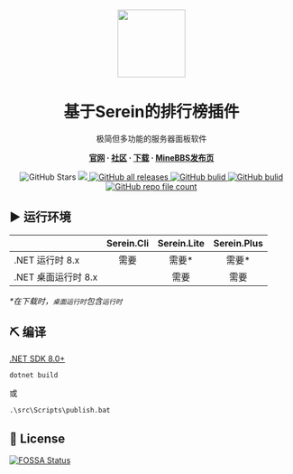 <br>

<p align="center">
  <img src="src/Sources/logo.png" width="120" style="image-rendering: pixelated;">
<h1 align="center">基于Serein的排行榜插件</h1>
<p align="center">
  极简但多功能的服务器面板软件
</p>
<p align="center" style="font-weight: bold;">
  <a href="https://sereindev.github.io/">官网</a> · <a href="https://sereincommunity.github.io/">社区</a> · <a
    href="https://github.com/SereinDev/Serein/releases/latest">下载</a> · <a
    href="https://www.minebbs.com/resources/serein.4169/">MineBBS发布页</a>
</p>
<p align="center">
  <img alt="GitHub Stars" src="https://img.shields.io/github/stars/SereinDev/Serein?color=blue">
  <a href="https://github.com/SereinDev/Serein/releases/latest">
    <img src="https://img.shields.io/github/v/release/SereinDev/Serein?color=blue">
  </a>
  <a href="https://github.com/SereinDev/Serein/releases">
    <img alt="GitHub all releases" src="https://img.shields.io/github/downloads/SereinDev/Serein/total?color=blue">
  </a>
  <a href="https://github.com/SereinDev/Serein/actions/workflows/build.yml">
    <img alt="GitHub bulid"
      src="https://img.shields.io/github/actions/workflow/status/SereinDev/Serein/build.yml?branch=main&color=blue">
  </a>
  <a href="https://github.com/SereinDev/Serein">
    <img alt="GitHub bulid" src="https://img.shields.io/github/commit-activity/m/SereinDev/Serein?color=blue">
  </a>
  <a href="https://github.com/SereinDev/Serein">
    <img alt="GitHub repo file count" src="https://img.shields.io/github/languages/code-size/SereinDev/Serein">
  </a>
</p>
</p>

## ▶ 运行环境

|                     | Serein.Cli | Serein.Lite | Serein.Plus |
| ------------------- | :--------: | :---------: | :---------: |
| .NET 运行时 8.x     |    需要    |    需要*    |    需要*    |
| .NET 桌面运行时 8.x |            |    需要     |    需要     |

_*在下载时，`桌面运行时`包含`运行时`_

## ⛏ 编译

[.NET SDK 8.0+](https://dotnet.microsoft.com/zh-cn/download/dotnet)

```sh
dotnet build
```

或

```ps
.\src\Scripts\publish.bat
```

## 📄 License

[![FOSSA Status](https://app.fossa.com/api/projects/git%2Bgithub.com%2FSereinDev%2FSerein.svg?type=large)](https://app.fossa.com/projects/git%2Bgithub.com%2FSereinDev%2FSerein?ref=badge_large)
